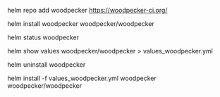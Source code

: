 
helm repo add woodpecker https://woodpecker-ci.org/

helm install woodpecker woodpecker/woodpecker


helm status woodpecker

helm show values woodpecker/woodpecker > values_woodpecker.yml

helm uninstall woodpecker

helm install -f values_woodpecker.yml woodpecker woodpecker/woodpecker


